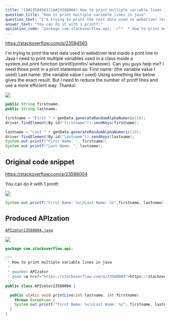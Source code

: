 ```yaml
---
title: "[Q#23584563][A#23588004] How to print multiple variable lines in java"
question_title: "How to print multiple variable lines in java"
question_text: "I'm trying to print the test data used in webdriver test inside a print line in Java I need to print multiple variables used in a class inside a system.out.print function (printf/println/ whatever). Can you guys help me? I need those print in a print statement as: First name: (the variable value I used) Last name: (the variable value I used) Using something like below gives the exact result. But I need to reduce the number of printf lines and use a more efficient way. Thanks!"
answer_text: "You can do it with 1 printf:"
apization_code: "package com.stackoverflow.api;  /**  * How to print multiple variable lines in java  *  * @author APIzator  * @see <a href=\"https://stackoverflow.com/a/23588004\">https://stackoverflow.com/a/23588004</a>  */ public class APIzator23588004 {    public static void printLine(int lastname, int firstname)     throws Exception {     System.out.printf(\"First Name: %s\\nLast Name: %s\", firstname, lastname);   } }"
---
```


https://stackoverflow.com/q/23584563

I&#x27;m trying to print the test data used in webdriver test inside a print line in Java
I need to print multiple variables used in a class inside a system.out.print function (printf/println/ whatever).
Can you guys help me?
I need those print in a print statement as:
First name: (the variable value I used)
Last name: (the variable value I used)
Using something like below gives the exact result.
But I need to reduce the number of printf lines and use a more efficient way.
Thanks!


<div class="code-logo"><img src="/stackoverflow.png" /></div>

```java
public String firstname;
public String lastname;

firstname = "First " + genData.generateRandomAlphaNumeric(10);
driver.findElement(By.id("firstname")).sendKeys(firstname);

lastname = "Last " + genData.generateRandomAlphaNumeric(10);
driver.findElement(By.id("lastname")).sendKeys(lastname);
System.out.printf("First Name: ", firstname);
System.out.printf("Last Name: ", lastname);
```


## Original code snippet

https://stackoverflow.com/a/23588004

You can do it with 1 printf:

<div class="code-logo"><img src="/stackoverflow.png" /></div>

```java
System.out.printf("First Name: %s\nLast Name: %s",firstname, lastname);
```

## Produced APIzation

[`APIzator23588004.java`](https://github.com/blind-papers/apization-temp-data/raw/main/search/APIzator23588004.java)

<div class="code-logo"><img src="/apizator.png" /></div>

```java
package com.stackoverflow.api;

/**
 * How to print multiple variable lines in java
 *
 * @author APIzator
 * @see <a href="https://stackoverflow.com/a/23588004">https://stackoverflow.com/a/23588004</a>
 */
public class APIzator23588004 {

  public static void printLine(int lastname, int firstname)
    throws Exception {
    System.out.printf("First Name: %s\nLast Name: %s", firstname, lastname);
  }
}

```